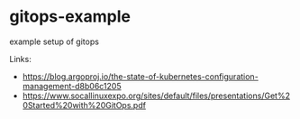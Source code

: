 # gitops-example
example setup of gitops


Links:
- https://blog.argoproj.io/the-state-of-kubernetes-configuration-management-d8b06c1205
- https://www.socallinuxexpo.org/sites/default/files/presentations/Get%20Started%20with%20GitOps.pdf
